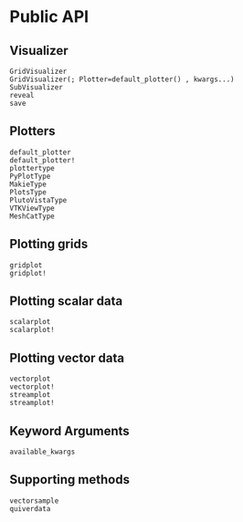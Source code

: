 # Public API

## Visualizer
```@docs
GridVisualizer
GridVisualizer(; Plotter=default_plotter() , kwargs...)
SubVisualizer
reveal
save
```

## Plotters
```@docs
default_plotter
default_plotter!
plottertype
PyPlotType
MakieType
PlotsType
PlutoVistaType
VTKViewType
MeshCatType
```



## Plotting grids
```@docs
gridplot
gridplot!
```


## Plotting scalar data
```@docs
scalarplot
scalarplot!
```

## Plotting vector data
```@docs
vectorplot
vectorplot!
streamplot
streamplot!
```

## Keyword Arguments
```@docs
available_kwargs
```

## Supporting methods
```@docs
vectorsample
quiverdata
```
